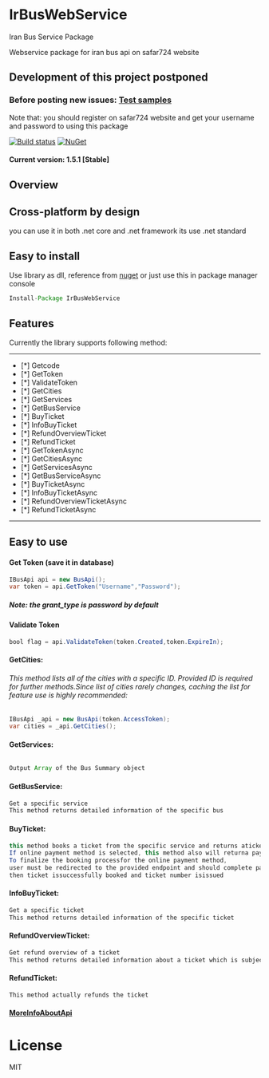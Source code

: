 # IrBusWebService

Iran Bus Service Package

Webservice package for iran bus api on safar724 website

## Development of this project postponed

### Before posting new issues: [Test samples](https://bitbucket.org/keyone2693/irbuswebservice/src/344175d760ee1c2d88a9ce9ee217304301dc6d04/ExampleTest/?at=master)

Note that: you should register on safar724 website and get your username and password to using this package

[![Build status](https://img.shields.io/appveyor/ci/keyone2693/irbuswebservice.svg)](https://ci.appveyor.com/project/keyone2693/irbuswebservice)
[![NuGet](https://img.shields.io/nuget/v/:IrBusWebService.svg)](https://www.nuget.org/packages/IrBusWebService/)

#### Current version: 1.5.1 [Stable]

## Overview

## Cross-platform by design
you can use it in both .net core and .net framework 
its use .net standard

## Easy to install
Use library as dll, reference from [nuget](https://www.nuget.org/packages/IrBusWebService/)
or just use this in package manager console
```java
Install-Package IrBusWebService
```

## Features

Currently the library supports following method:

***
- [*] Getcode
- [*] GetToken
- [*] ValidateToken
- [*] GetCities
- [*] GetServices
- [*] GetBusService
- [*] BuyTicket
- [*] InfoBuyTicket
- [*] RefundOverviewTicket
- [*] RefundTicket
- [*] GetTokenAsync
- [*] GetCitiesAsync
- [*] GetServicesAsync
- [*] GetBusServiceAsync
- [*] BuyTicketAsync
- [*] InfoBuyTicketAsync
- [*] RefundOverviewTicketAsync
- [*] RefundTicketAsync
***

## Easy to use
#### Get Token (save it in database)
```java
IBusApi api = new BusApi();        
var token = api.GetToken("Username","Password");       

```
##### Note: the grant_type is password by default

#### Validate Token
```java
bool flag = api.ValidateToken(token.Created,token.ExpireIn);
```

#### GetCities:
###### This method lists all of the cities with a specific ID. Provided ID is required for further methods.Since list of cities rarely changes, caching the list for feature use is highly recommended:
```java
IBusApi _api = new BusApi(token.AccessToken);
var cities = _api.GetCities();
```

#### GetServices:
###### 
```java
Output Array of the Bus Summary object
```

#### GetBusService:
```java
Get a specific service
This method returns detailed information of the specific bus
```

#### BuyTicket:
```java
this method books a ticket from the specific service and returns aticket ID.
If online payment method is selected, this method also will returna payment endpoint.
To finalize the booking processfor the online payment method,
user must be redirected to the provided endpoint and should complete payment process within 10 minutes,
then ticket issuccessfully booked and ticket number isissued
```

#### InfoBuyTicket:
```java
Get a specific ticket
This method returns detailed information of the specific ticket
```
#### RefundOverviewTicket:
```java
Get refund overview of a ticket
This method returns detailed information about a ticket which is subjectto refund
```

#### RefundTicket:
```java
This method actually refunds the ticket
```



#### [MoreInfoAboutApi](https://bitbucket.org/keyone2693/irbuswebservice/src/master/IrBusWebService/Doc/safar724Doc.pdf)



# License

MIT

